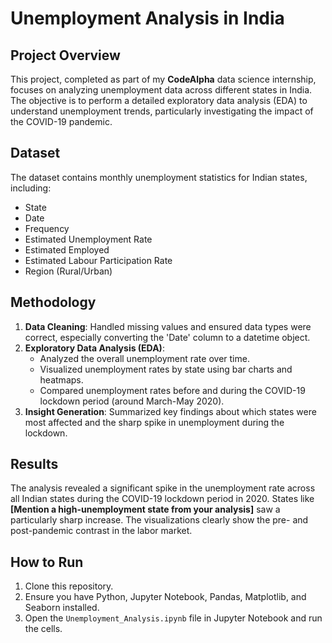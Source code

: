 # Unemployment Analysis in India

## Project Overview

This project, completed as part of my **CodeAlpha** data science internship, focuses on analyzing unemployment data across different states in India. The objective is to perform a detailed exploratory data analysis (EDA) to understand unemployment trends, particularly investigating the impact of the COVID-19 pandemic.

## Dataset

The dataset contains monthly unemployment statistics for Indian states, including:
* State
* Date
* Frequency
* Estimated Unemployment Rate
* Estimated Employed
* Estimated Labour Participation Rate
* Region (Rural/Urban)



## Methodology

1.  **Data Cleaning**: Handled missing values and ensured data types were correct, especially converting the 'Date' column to a datetime object.
2.  **Exploratory Data Analysis (EDA)**:
    * Analyzed the overall unemployment rate over time.
    * Visualized unemployment rates by state using bar charts and heatmaps.
    * Compared unemployment rates before and during the COVID-19 lockdown period (around March-May 2020).
3.  **Insight Generation**: Summarized key findings about which states were most affected and the sharp spike in unemployment during the lockdown.

## Results

The analysis revealed a significant spike in the unemployment rate across all Indian states during the COVID-19 lockdown period in 2020. States like **[Mention a high-unemployment state from your analysis]** saw a particularly sharp increase. The visualizations clearly show the pre- and post-pandemic contrast in the labor market.

## How to Run

1.  Clone this repository.
2.  Ensure you have Python, Jupyter Notebook, Pandas, Matplotlib, and Seaborn installed.
3.  Open the `Unemployment_Analysis.ipynb` file in Jupyter Notebook and run the cells.
